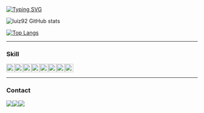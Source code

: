 [![Typing SVG](https://readme-typing-svg.herokuapp.com?color=%23000000&center=true&lines=Hello,+World!+I'm+Luiz+\o/)](https://git.io/typing-svg)
 
 ![luiz92 GitHub stats](https://github-readme-stats.vercel.app/api?username=luiz92&amp;show_icons=true&amp;theme=chartreuse-dark&amp;include_all_commits=true&amp;count_private=true;&hide=prs,issues)

[![Top Langs](https://github-readme-stats.vercel.app/api/top-langs/?username=luiz92&layout=compact)](https://github.com/luiz92/github-readme-stats)
 ___
 ### Skill
<img alt="Java" src="https://img.shields.io/badge/Java-ED8B00?style=for-the-badge&logo=java&logoColor=white" height="22"><img alt="CSS3" src="https://img.shields.io/badge/Kotlin-0095D5?&style=for-the-badge&logo=kotlin&logoColor=white" height="22"><img alt="Spring" src="https://img.shields.io/badge/Spring-6DB33F?style=for-the-badge&logo=spring&logoColor=white" height="22"><img alt="Maven" src="https://img.shields.io/badge/apache_maven-C71A36?style=for-the-badge&logo=apachemaven&logoColor=white" height="22"><img alt="Gradle" src="https://img.shields.io/badge/gradle-02303A?style=for-the-badge&logo=gradle&logoColor=white" height="22"><img alt="POSTMAN" src="https://img.shields.io/badge/Postman-FF6C37?style=for-the-badge&logo=Postman&logoColor=white" height="22"><img alt="HTML5" src="https://img.shields.io/badge/HTML5-E34F26?style=for-the-badge&logo=html5&logoColor=white" height="22"><img alt="CSS3" src="https://img.shields.io/badge/CSS3-1572B6?style=for-the-badge&logo=css3&logoColor=white" height="22">
___
 ### Contact
<a href="https://www.linkedin.com/in/luiz-alves92/" target="_blank"><img src="https://img.shields.io/badge/-LinkedIn-%230077B5?style=for-the-badge&amp;logo=linkedin&amp;logoColor=white" target="_blank"></a><a href = "mailto:luizzs92@gmail.com"><img src="https://img.shields.io/badge/Gmail-D14836?style=for-the-badge&logo=gmail&logoColor=white" target="_blank"></a><a href = "https://t.me/luiz_alves"><img src="https://img.shields.io/badge/Telegram-2CA5E0?style=for-the-badge&logo=telegram&logoColor=white" target="_blank"></a>
